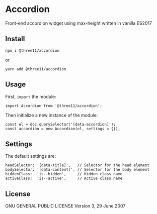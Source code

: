 # Accordion

Front-end accordion widget using max-height written in vanilla ES2017

## Install

```
npm i @three11/accordion
```

or

```
yarn add @three11/accordion
```

## Usage

First, `import` the module:

```
import Accordion from '@three11/accordion';
```

Then initialize a new instance of the module:

```
const el = doc.querySelector('[data-accordion]');
const accordion = new Accordion(el, settings = {});
```

## Settings

The default settings are:

```
headSelector: '[data-title]',   // Selector for the head element
bodySelector: '[data-content]', // Selector for the body element
hiddenClass:  'is--hidden',     // Hidden class name
activeClass:  'is--active',     // Active class name
```

## License

GNU GENERAL PUBLIC LICENSE
Version 3, 29 June 2007
